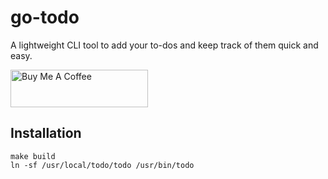 # go-todo

A lightweight CLI tool to add your to-dos and keep track of them quick and easy.

<a href="https://www.buymeacoffee.com/mateuszilli"><img src="https://cdn.buymeacoffee.com/buttons/v2/default-blue.png" alt="Buy Me A Coffee" style="height: 60px !important;width: 220px !important;"></a>

## Installation
```
make build
ln -sf /usr/local/todo/todo /usr/bin/todo
```